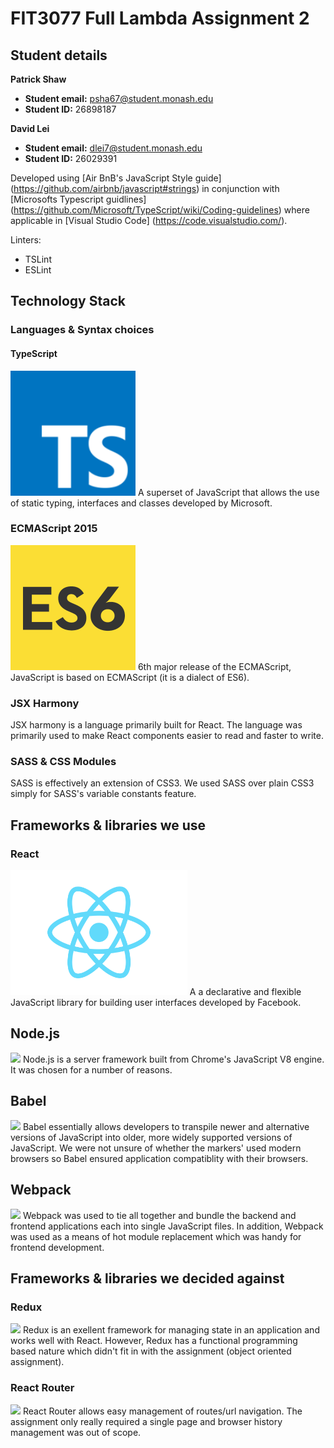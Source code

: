 # FIT3077 Full Lambda Assignment 2
## Student details
**Patrick Shaw**
- **Student email:** psha67@student.monash.edu
- **Student ID:** 26898187

**David Lei**
- **Student email:** dlei7@student.monash.edu
- **Student ID:** 26029391

Developed using [Air BnB's JavaScript Style guide] (https://github.com/airbnb/javascript#strings) in conjunction with [Microsofts Typescript guidlines] (https://github.com/Microsoft/TypeScript/wiki/Coding-guidelines) where applicable in [Visual Studio Code] (https://code.visualstudio.com/).

Linters:

- TSLint
- ESLint


## Technology Stack
### Languages & Syntax choices
#### TypeScript
<img src="Images/typescript.png" width ="200" />
A superset of JavaScript that allows the use of static typing, interfaces and classes developed by Microsoft. 

### ECMAScript 2015
<img src="Images/es6-js.png" height="200" />
6th major release of the ECMAScript, JavaScript is based on ECMAScript (it is a dialect of ES6).

### JSX Harmony
JSX harmony is a language primarily built for React.
The language was primarily used to make React components easier to read and faster to write.

### SASS & CSS Modules
SASS is effectively an extension of CSS3.
We used SASS over plain CSS3 simply for SASS's variable constants feature.

## Frameworks & libraries we use
### React
<img src="Images/react.png" height="200" />
A a declarative and flexible JavaScript library for building user interfaces developed by Facebook.

## Node.js
<img src="https://upload.wikimedia.org/wikipedia/commons/7/7e/Node.js_logo_2015.svg" height="200" />
Node.js is a server framework built from Chrome's JavaScript V8 engine.
It was chosen for a number of reasons.

## Babel
<img src="https://babeljs.io/images/logo.svg" height="200"/>
Babel essentially allows developers to transpile newer and alternative versions of JavaScript into older, more widely supported versions of JavaScript.
We were not unsure of whether the markers' used modern browsers so Babel ensured application compatiblity with their browsers.

## Webpack
<img src="https://worldvectorlogo.com/logos/webpack.svg" height="200"/>
Webpack was used to tie all together and bundle the backend and frontend applications each into single JavaScript files.
In addition, Webpack was used as a means of hot module replacement which was handy for frontend development.

## Frameworks & libraries we decided against
### Redux
<img src="http://javascript.tutorialhorizon.com/files/2016/06/redux-logo.png" height="200"/>
Redux is an exellent framework for managing state in an application and works well with React.
However, Redux has a functional programming based nature which didn't fit in with the assignment (object oriented assignment). 

### React Router
<img src="https://cdn.worldvectorlogo.com/logos/react-router.svg" height="200"/>
React Router allows easy management of routes/url navigation. 
The assignment only really required a single page and browser history management was out of scope.
